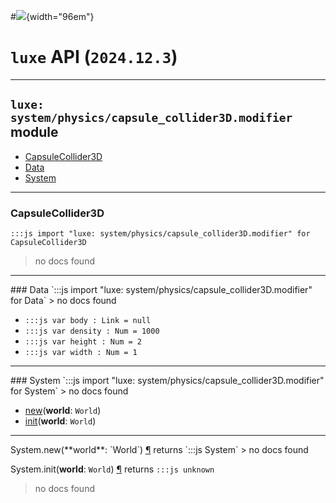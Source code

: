 #![](../../../../../../../../../images/luxe-dark.svg){width="96em"}

# `luxe` API (`2024.12.3`)  


---

## `luxe: system/physics/capsule_collider3D.modifier` module

- [CapsuleCollider3D](#capsulecollider3d)   
- [Data](#data)   
- [System](#system)   

---

### CapsuleCollider3D
`:::js import "luxe: system/physics/capsule_collider3D.modifier" for CapsuleCollider3D`
> no docs found


<hr/>
### Data
`:::js import "luxe: system/physics/capsule_collider3D.modifier" for Data`
> no docs found

- `:::js var body : Link = null`
- `:::js var density : Num = 1000`
- `:::js var height : Num = 2`
- `:::js var width : Num = 1`

<hr/>
### System
`:::js import "luxe: system/physics/capsule_collider3D.modifier" for System`
> no docs found

- [new](#System.new)(**world**: `World`)
- [init](#System.init)(**world**: `World`)

<hr/>
<endpoint module="luxe: system/physics/capsule_collider3D.modifier" class="System" signature="new(world : World)"></endpoint>
<signature id="System.new">System.new(**world**: `World`)
<a class="headerlink" href="#System.new" title="Permanent link">¶</a></signature>
<span class='api_ret'>returns</span> `:::js System`
> no docs found   

<endpoint module="luxe: system/physics/capsule_collider3D.modifier" class="System" signature="init(world : World)"></endpoint>
<signature id="System.init">System.init(**world**: `World`)
<a class="headerlink" href="#System.init" title="Permanent link">¶</a></signature>
<span class='api_ret'>returns</span> `:::js unknown`
> no docs found   

